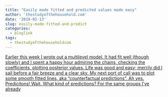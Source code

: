 ```yaml
---
title: "Easily made fitted and predicted values made easy"
author: 'thestudyofthehousehold.com'
date: '2018-02-13'
slug: easily-made-fitted-and-predict
categories:
  - bloglink
tags:
  - thestudyofthehouseholdcom
---
```


[Earlier this week I wrote out a multilevel model. It had fit well (though slowly) and I spent a happy hour admiring the chains, checking the coefficients, plotting posterior values. Life was good and easy; merrily did I sail before a fair breeze and a clear sky. My next port of call was to plot some smooth fitted lines, aka “counterfactual predictions”. Ah yes. Predicitons! Wait. What kind of predictions? For the same groups I’ve already<i class="fas fa-external-link-alt"></i>](http://thestudyofthehousehold.com/2018/02/13/2018-02-13-easily-made-fitted-and-predicted-values-made-easy/)


